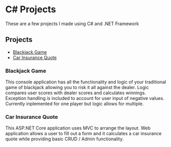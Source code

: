 # C# Projects

These are a few projects I made using C# and .NET Framework

## Projects

* [Blackjack Game](https://github.com/pbanks74/C-Sharp-.NET-Projects/tree/master/BlackJack)
* [Car Insurance Quote](https://github.com/pbanks74/C-Sharp-.NET-Projects/tree/master/CarInsurance)

### Blackjack Game
This console application has all the functionality and logic of your traditional game of blackjack allowing you to risk it all against the dealer. Logic compares user scores with dealer scores and calculates winnings. Exception handling is included to account for user input of negative values. Currently inplemented for one player but logic allows for multiple.

### Car Insurance Quote
This ASP.NET Core application uses MVC to arrange the layout. Web application allows a user to fill out a form and it calculates a car insurance quote while providing basic CRUD / Admin functionality.
